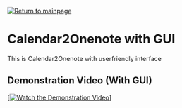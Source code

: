 [![Return to mainpage](https://img.shields.io/badge/Return_to_mainpage-blueviolet.svg)](https://github.com/juho-creator/Calendar2Onenote/blob/main/README.md)



# Calendar2Onenote with GUI
This is Calendar2Onenote with userfriendly interface
</br>


## Demonstration Video (With GUI)
[[![Watch the Demonstration Video](http://i3.ytimg.com/vi/FyWcXeUISlw/hqdefault.jpg)](https://www.youtube.com/watch?v=FyWcXeUISlw)]